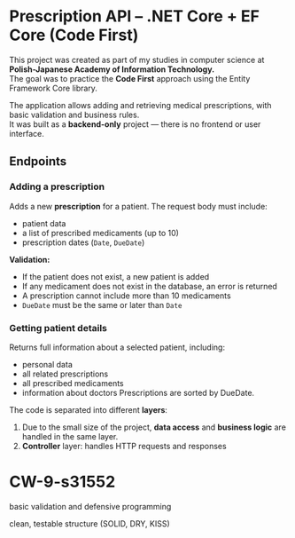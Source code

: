 # Prescription API – .NET Core + EF Core (Code First)

This project was created as part of my studies in computer science at **Polish-Japanese Academy of Information Technology.**  
The goal was to practice the **Code First** approach using the Entity Framework Core library.

The application allows adding and retrieving medical prescriptions, with basic validation and business rules.  
It was built as a **backend-only** project — there is no frontend or user interface.

## Endpoints

### Adding a prescription

Adds a new **prescription** for a patient. The request body must include:
- patient data
- a list of prescribed medicaments (up to 10)
- prescription dates (`Date`, `DueDate`)

**Validation:**

- If the patient does not exist, a new patient is added
- If any medicament does not exist in the database, an error is returned
- A prescription cannot include more than 10 medicaments
- `DueDate` must be the same or later than `Date`

### Getting patient details
Returns full information about a selected patient, including:
- personal data
- all related prescriptions
- all prescribed medicaments
- information about doctors
Prescriptions are sorted by DueDate.

The code is separated into different **layers**:
1. Due to the small size of the project, **data access** and **business logic** are handled in the same layer.
2. **Controller** layer: handles HTTP requests and responses

# CW-9-s31552

basic validation and defensive programming

clean, testable structure (SOLID, DRY, KISS)
